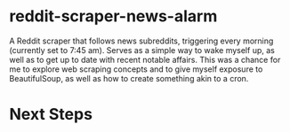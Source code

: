 # reddit-scraper-news-alarm
A Reddit scraper that follows news subreddits, triggering every morning (currently set to 7:45 am). Serves as a simple way to wake myself up, as well as to get up to date with recent notable affairs. This was a chance for me to explore web scraping concepts and to give myself exposure to BeautifulSoup, as well as how to create something akin to a cron. 

# Next Steps 
